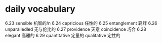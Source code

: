 # daily vocabulary

6.23   sensible                 机智的/n
6.24   capricious               任性的
6.25   entanglement             羁绊
6.26   unparalledled            无与伦比的
6.27   providence               天意                  coincidence                巧合
6.28   elegant                  高雅的
6.29   quantitative             定量的                qualitative                定性的
